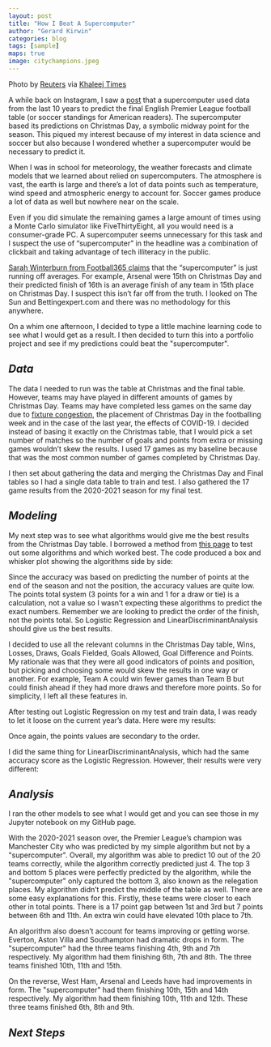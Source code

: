 ```yaml
---
layout: post
title: "How I Beat A Supercomputer"
author: "Gerard Kirwin"
categories: blog
tags: [sample]
maps: true
image: citychampions.jpeg
---
```


Photo by <a href="https://www.reuters.com/">Reuters</a> via <a href="https://www.khaleejtimes.com/sport/football/man-city-crowned-premier-league-champions-after-man-united-loss">Khaleej Times</a>

A while back on Instagram, I saw a <a href="https://www.thesun.co.uk/sport/football/13560694/premier-league-supercomputer-arsenal-relegation-chelsea">post</a> that a supercomputer used data from the last 10 years to predict the final English Premier League football table (or soccer standings for American readers). The supercomputer based its predictions on Christmas Day, a symbolic midway point for the season. This piqued my interest because of my interest in data science and soccer but also because I wondered whether a supercomputer would be necessary to predict it.

When I was in school for meteorology, the weather forecasts and climate models that we learned about relied on supercomputers. The atmosphere is vast, the earth is large and there’s a lot of data points such as temperature, wind speed and atmospheric energy to account for. Soccer games produce a lot of data as well but nowhere near on the scale. 

Even if you did simulate the remaining games a large amount of times using a Monte Carlo simulator like FiveThirtyEight, all you would need is a consumer-grade PC. A supercomputer seems unnecessary for this task and I suspect the use of “supercomputer” in the headline was a combination of clickbait and taking advantage of tech illiteracy in the public.

<a href="https://www.football365.com/news/premier-league-table-predicted-averages-mediawatch">Sarah Winterburn from Football365 claims</a> that the “supercomputer” is just running off averages. For example, Arsenal were 15th on Christmas Day and their predicted finish of 16th is an average finish of any team in 15th place on Christmas Day. I suspect this isn’t far off from the truth. I looked on The Sun and Bettingexpert.com and there was no methodology for this anywhere. 

On a whim one afternoon, I decided to type a little machine learning code to see what I would get as a result. I then decided to turn this into a portfolio project and see if my predictions could beat the "supercomputer".


*Data*
----------

The data I needed to run was the table at Christmas and the final table. However, teams may have played in different amounts of games by Christmas Day. Teams may have completed less games on the same day due to <a href="https://en.wikipedia.org/wiki/Glossary_of_association_football_terms#F">fixture congestion</a>, the placement of Christmas Day in the footballing week and in the case of the last year, the effects of COVID-19. I decided instead of basing it exactly on the Christmas table, that I would pick a set number of matches so the number of goals and points from extra or missing games wouldn’t skew the results. I used 17 games as my baseline because that was the most common number of games completed by Christmas Day.

I then set about gathering the data and merging the Christmas Day and Final tables so I had a single data table to train and test. I also gathered the 17 game results from the 2020-2021 season for my final test.

*Modeling*
-----------------

My next step was to see what algorithms would give me the best results from the Christmas Day table. I borrowed a method from <a href="https://machinelearningmastery.com/machine-learning-in-python-step-by-step/">this page</a> to test out some algorithms and which worked best. The code produced a box and whisker plot showing the algorithms side by side:



Since the accuracy was based on predicting the number of points at the end of the season and not the position, the accuracy values are quite low. The points total system (3 points for a win and 1 for a draw or tie) is a calculation, not a value so I wasn’t expecting these algorithms to predict the exact numbers. Remember we are looking to predict the order of the finish, not the points total. So Logistic Regression and LinearDiscriminantAnalysis should give us the best results.

I decided to use all the relevant columns in the Christmas Day table, Wins, Losses, Draws, Goals Fielded, Goals Allowed, Goal Difference and Points. My rationale was that they were all good indicators of points and position, but picking and choosing some would skew the results in one way or another. For example, Team A could win fewer games than Team B but could finish ahead if they had more draws and therefore more points. So for simplicity, I left all these features in.

After testing out Logistic Regression on my test and train data, I was ready to let it loose on the current year’s data. Here were my results:



Once again, the points values are secondary to the order.

I did the same thing for LinearDiscriminantAnalysis, which had the same accuracy score as the Logistic Regression. However, their results were very different:




*Analysis*
----------------

I ran the other models to see what I would get and you can see those in my Jupyter notebook on my GitHub page.



With the 2020-2021 season over, the Premier League’s champion was Manchester City who was predicted by my simple algorithm but not by a "supercomputer". Overall, my algorithm was able to predict 10 out of the 20 teams correctly, while the algorithm correctly predicted just 4. The top 3 and bottom 5 places were perfectly predicted by the algorithm, while the "supercomputer" only captured the bottom 3, also known as the relegation places.
My algorithm didn’t predict the middle of the table as well. There are some easy explanations for this. Firstly, these teams were closer to each other in total points. There is a 17 point gap between 1st and 3rd but 7 points between 6th and 11th. An extra win could have elevated 10th place to 7th.

An algorithm also doesn’t account for teams improving or getting worse. Everton, Aston Villa and Southampton had dramatic drops in form. The "supercomputer" had the three teams finishing 4th, 9th and 7th respectively. My algorithm had them finishing 6th, 7th and 8th. The three teams finished 10th, 11th and 15th.

On the reverse, West Ham, Arsenal and Leeds have had improvements in form. The "supercomputer" had them finishing 10th, 15th and 14th respectively. My algorithm had them finishing 10th, 11th and 12th. These three teams finished 6th, 8th and 9th.


*Next Steps*
--------------------


